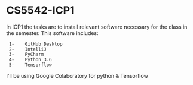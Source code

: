 # CS5542-ICP1

In ICP1 the tasks are to install relevant software necessary for the class in the semester. This software includes:

     1-    GitHub Desktop
     2-    IntelliJ
     3-    PyCharm
     4-    Python 3.6
     5-    Tensorflow
I'll be using Google Colaboratory for python & Tensorflow
